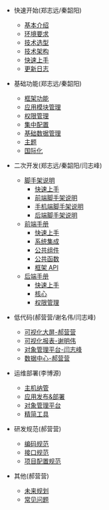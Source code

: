 - 快速开始(郑志远/秦韶阳)

  - [基本介绍](./docs/intro/introduce.md)
  - [环境要求](./docs/intro/environment.md)
  - [技术选型](./docs/intro/technology-selection.md)
  - [技术架构](./docs/intro/technology-architecture.md)
  - [快速上手](./docs/intro/getting-started.md)
  - [更新日志](./docs/intro/release-note.md)

- 基础功能(郑志远/秦韶阳)

  - [框架功能](./docs/framework/basic.md)
  - [应用模块管理](./docs/framework/application-module-management.md)
  - [权限管理](./docs/framework/authority-management.md)
  - [集中配置](./docs/framework/configuration.md)
  - [基础数据管理](./docs/framework/basic-data.md)
  - [主题](./docs/framework/theme.md)
  - [国际化](./docs/framework/locales.md)

- 二次开发(郑志远/秦韶阳/闫志峰)

  - [脚手架说明](./docs/development/cli/index.md)
    - [快速上手](./docs/development/cli/getting-started.md)
    - [前端脚手架说明](./docs/development/cli/frontend.md)
    - [手机端脚手架说明](./docs/development/cli/mobile.md)
    - [后端脚手架说明](./docs/development/cli/backend.md)
  - [前端手册](./docs/development/frontend/index.md)
    - [快速上手](./docs/development/frontend/getting-started.md)
    - [系统集成](./docs/development/frontend/system-integration.md)
    - [公共组件](./docs/development/frontend/components.md)
    - [公共函数](./docs/development/frontend/functions.md)
    - [框架 API](./docs/development/frontend/interface.md)
  - [后端手册](./docs/development/backend/index.md)
    - [快速上手](./docs/development/backend/getting-started.md)
    - [核心](./docs/development/backend/core.md)
    - [权限管理](./docs/development/backend/authority.md)

- 低代码(郝营营/谢名伟/闫志峰)

  - [可视化大屏-郝营营](./docs/low-code/visual-platform.md)
  - [可视化报表-谢明伟](./docs/low-code/report-platform.md)
  - [对象管理平台-闫志峰](./docs/low-code/object-platform.md)
  - [数据中心-郝营营](./docs/low-code/baas.md)

- 运维部署(李博源)

  - [主机纳管](./docs/devops/host-management.md)
  - [应用发布&部署](./docs/devops/application-publish&deploy.md)
  - [对象管理平台](./docs/devops/system-monitor.md)
  - [精简工具](./docs/devops/tools-management.md)

- 研发规范(郝营营)

  - [编码规范](./docs/standard/coding-style.md)
  - [接口规范](./docs/standard/api-style.md)
  - [项目配置规范](./docs/standard/eslint-config.md)

- 其他(郝营营)
  - [未来规划](./docs/other/future.md)
  - [常见问题](./docs/other/faq.md)

